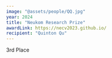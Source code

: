 ```yaml
---
image: "@assets/people/QQ.jpg"
year: 2024
title: "Neukom Research Prize"
awardLink: https://necv2023.github.io/
recipient: "Quinton Qu"
---
```

3rd Place